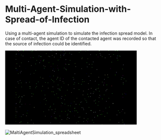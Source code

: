 # Multi-Agent-Simulation-with-Spread-of-Infection
Using a multi-agent simulation to simulate the infection spread model. In case of contact, the agent ID of the contacted agent was recorded so that the source of infection could be identified.


![MaltiAgentSimulation](/images/MaltiAgentSimulation.gif)

![MaltiAgentSimulation_spreadsheet](/images/MaltiAgentSimulation_spreadsheet.gif)
